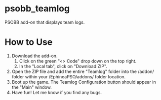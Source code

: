 # psobb_teamlog
PSOBB add-on that displays team logs.

# How to Use
1. Download the add-on.
    1. Click on the green "<> Code" drop down on the top right.
    2. In the "Local tab", click on "Download ZIP".
2. Open the ZIP file and add the entire "Teamlog" folder into the /addon/ folder within your /EphineaPSO/addons/ folder location.
3. Boot up the game. The Teamlog Configuration button should appear in the "Main" window.
4. Have fun! Let me know if you find any bugs.